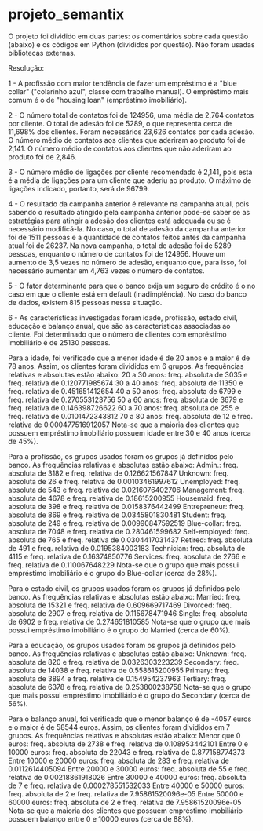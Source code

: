 # projeto_semantix

O projeto foi dividido em duas partes: os comentários sobre cada questão (abaixo) e os códigos em Python (divididos por questão).
Não foram usadas bibliotecas externas.

Resolução:

1 - A profissão com maior tendência de fazer um empréstimo é a "blue collar" ("colarinho azul", classe com trabalho manual). O empréstimo mais comum é o de "housing loan" (empréstimo imobiliário).


2 - O número total de contatos foi de 124956, uma média de 2,764 contatos por cliente.
O total de adesão foi de 5289, o que representa cerca de 11,698% dos clientes.
Foram necessários 23,626 contatos por cada adesão.
O número médio de contatos aos clientes que aderiram ao produto foi de 2,141.
O número médio de contatos aos clientes que não aderiram ao produto foi de 2,846.


3 - O número médio de ligações por cliente recomendado é 2,141, pois esta é a média de ligações para um cliente que aderiu ao produto. O máximo de ligações indicado, portanto, será de 96799.


4 - O resultado da campanha anterior é relevante na campanha atual, pois sabendo o resultado atingido pela campanha anterior pode-se saber se as estratégias para atingir a adesão dos clientes está adequada ou se é necessário modificá-la. No caso, o total de adesão da campanha anterior foi de 1511 pessoas e a quantidade de contatos feitos antes da campanha atual foi de 26237. Na nova campanha, o total de adesão foi de 5289 pessoas, enquanto o número de contatos foi de 124956. Houve um aumento de 3,5 vezes no número de adesão, enquanto que, para isso, foi necessário aumentar em 4,763 vezes o número de contatos.


5 - O fator determinante para que o banco exija um seguro de crédito é o no caso em que o cliente está em default (inadimplência). No caso do banco de dados, existem 815 pessoas nessa situação.


6 - As características investigadas foram idade, profissão, estado civil, educação e balanço anual, que são as características associadas ao cliente. Foi determinado que o número de clientes com empréstimo imobiliário é de 25130 pessoas.

Para a idade, foi verificado que a menor idade é de 20 anos e a maior é de 78 anos. Assim, os clientes foram divididos em 6 grupos. As frequências relativas e absolutas estão abaixo:
20 a 30 anos: freq. absoluta de 3035 e freq. relativa de 0.120771985674
30 a 40 anos: freq. absoluta de 11350 e freq. relativa de 0.451651412654
40 a 50 anos: freq. absoluta de 6799 e freq. relativa de 0.270553123756
50 a 60 anos: freq. absoluta de 3679 e freq. relativa de 0.146398726622
60 a 70 anos: freq. absoluta de 255 e freq. relativa de 0.0101472343812
70 a 80 anos: freq. absoluta de 12 e freq. relativa de 0.000477516912057
Nota-se que a maioria dos clientes que possuem empréstimo imobiliário possuem idade entre 30 e 40 anos (cerca de 45%).

Para a profissão, os grupos usados foram os grupos já definidos pelo banco. As frequências relativas e absolutas estão abaixo:
Admin.: freq. absoluta de 3182 e freq. relativa de 0.126621567847
Unknown: freq. absoluta de 26 e freq. relativa de 0.00103461997612
Unemployed: freq. absoluta de 543 e freq. relativa de 0.0216076402706
Management: freq. absoluta de 4678 e freq. relativa de 0.18615200955
Housemaid: freq. absoluta de 398 e freq. relativa de 0.0158376442499
Entrepreneur: freq. absoluta de 869 e freq. relativa de 0.0345801830481
Student: freq. absoluta de 249 e freq. relativa de 0.00990847592519
Blue-collar: freq. absoluta de 7048 e freq. relativa de 0.280461599682
Self-employed: freq. absoluta de 765 e freq. relativa de 0.0304417031437
Retired: freq. absoluta de 491 e freq. relativa de 0.0195384003183
Technician: freq. absoluta de 4115 e freq. relativa de 0.16374850776
Services: freq. absoluta de 2766 e freq. relativa de 0.110067648229
Nota-se que o grupo que mais possui empréstimo imobiliário é o grupo do Blue-collar (cerca de 28%).

Para o estado civil, os grupos usados foram os grupos já definidos pelo banco. As frequências relativas e absolutas estão abaixo:
Married: freq. absoluta de 15321 e freq. relativa de 0.609669717469
Divorced: freq. absoluta de 2907 e freq. relativa de 0.115678471946
Single: freq. absoluta de 6902 e freq. relativa de 0.274651810585
Nota-se que o grupo que mais possui empréstimo imobiliário é o grupo do Married (cerca de 60%).

Para a educação, os grupos usados foram os grupos já definidos pelo banco. As frequências relativas e absolutas estão abaixo:
Unknown: freq. absoluta de 820 e freq. relativa de 0.0326303223239
Secondary: freq. absoluta de 14038 e freq. relativa de 0.558615200955
Primary: freq. absoluta de 3894 e freq. relativa de 0.154954237963
Tertiary: freq. absoluta de 6378 e freq. relativa de 0.253800238758
Nota-se que o grupo que mais possui empréstimo imobiliário é o grupo do Secondary (cerca de 56%).

Para o balanço anual, foi verificado que o menor balanço é de -4057 euros e o maior é de 58544 euros. Assim, os clientes foram divididos em 7 grupos. As frequências relativas e absolutas estão abaixo:
Menor que 0 euros: freq. absoluta de 2738 e freq. relativa de 0.108953442101
Entre 0 e 10000 euros: freq. absoluta de 22043 e freq. relativa de 0.877158774373
Entre 10000 e 20000 euros: freq. absoluta de 283 e freq. relativa de 0.0112614405094
Entre 20000 e 30000 euros: freq. absoluta de 55 e freq. relativa de 0.00218861918026
Entre 30000 e 40000 euros: freq. absoluta de 7 e freq. relativa de 0.000278551532033
Entre 40000 e 50000 euros: freq. absoluta de 2 e freq. relativa de 7.95861520096e-05
Entre 50000 e 60000 euros: freq. absoluta de 2 e freq. relativa de 7.95861520096e-05
Nota-se que a maioria dos clientes que possuem empréstimo imobiliário possuem balanço entre 0 e 10000 euros (cerca de 88%).
